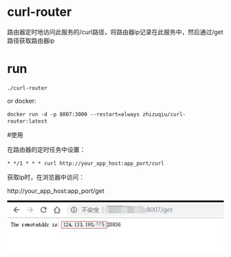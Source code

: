 # curl-router

路由器定时地访问此服务的/curl路径，将路由器ip记录在此服务中，然后通过/get路径获取路由器ip

# run

```
./curl-router
```

or docker:

```
docker run -d -p 8007:3000 --restart=always zhizuqiu/curl-router:latest
```

#使用

在路由器的定时任务中设置：
```
* */1 * * * curl http://your_app_host:app_port/curl
```

获取ip时，在浏览器中访问：

http://your_app_host:app_port/get

![test.jpg](test.jpg)
